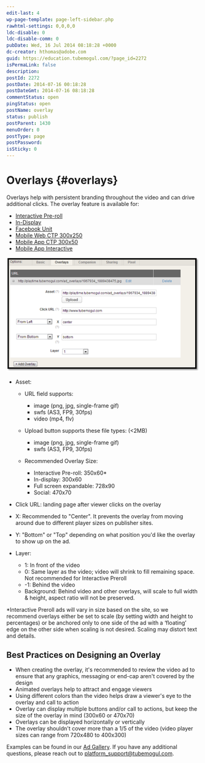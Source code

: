 ```yaml
---
edit-last: 4
wp-page-template: page-left-sidebar.php
rawhtml-settings: 0,0,0,0
ldc-disable: 0
ldc-disable-comm: 0
pubDate: Wed, 16 Jul 2014 08:18:28 +0000
dc-creator: hthomas@adobe.com
guid: https://education.tubemogul.com/?page_id=2272
isPermaLink: false
description: 
postId: 2272
postDate: 2014-07-16 00:18:28
postDateGmt: 2014-07-16 08:18:28
commentStatus: open
pingStatus: open
postName: overlay
status: publish
postParent: 1430
menuOrder: 0
postType: page
postPassword: 
isSticky: 0
---
```


# Overlays {#overlays}

Overlays help with persistent branding throughout the video and can drive additional clicks. The overlay feature is available for:

* [Interactive Pre-roll](../../../dsp/planning/ad-formats/in-stream/interactive-pre-roll.md)
* [In-Display](../../../dsp/planning/ad-formats/in-display.md)
* [Facebook Unit](../../../dsp/planning/ad-formats/social.md)
* [Mobile Web CTP 300x250](mobile-setup/mobile-web-ctp.md)
* [Mobile App CTP 300x50](mobile-setup/mobile-app-ctp.md)
* [Mobile App Interactive](mobile-setup/mobile-app-interactive.md)

![overlay](assets/overlay.png)

* Asset:

    * URL field supports:

        * image (png, jpg, single-frame gif)
        * swfs (AS3, FP9, 30fps)
        * video (mp4, flv)

    * Upload button supports these file types: (<2MB)

        * image (png, jpg, single-frame gif)
        * swfs (AS3, FP9, 30fps)

    * Recommended Overlay Size:

        * Interactive Pre-roll: 350x60&#42;
        * In-display: 300x60
        * Full screen expandable: 728x90
        * Social: 470x70

* Click URL: landing page after viewer clicks on the overlay
* X: Recommended to "Center". It prevents the overlay from moving around due to different player sizes on publisher sites.
* Y:  "Bottom" or "Top" depending on what position you'd like the overlay to show up on the ad.
* Layer:

    * 1: In front of the video
    * 0: Same layer as the video; video will shrink to fill remaining space.  Not recommended for Interactive Preroll
    * -1: Behind the video
    * Background: Behind video and other overlays, will scale to full width & height, aspect ratio will not be preserved.

&#42;Interactive Preroll ads will vary in size based on the site, so we recommend overlays either be set to scale (by setting width and height to percentages) or be anchored only to one side of the ad with a ‘floating’ edge on the other side when scaling is not desired.  Scaling may distort text and details.

## Best Practices on Designing an Overlay

* When creating the overlay, it's recommended to review the video ad to ensure that any graphics, messaging or end-cap aren't covered by the design
* Animated overlays help to attract and engage viewers
* Using different colors than the video helps draw a viewer's eye to the overlay and call to action
* Overlay can display multiple buttons and/or call to actions, but keep the size of the overlay in mind (300x60 or 470x70)
* Overlays can be displayed horizontally or vertically
* The overlay shouldn't cover more than a 1/5 of the video (video player sizes can range from 720x480 to 400x300)

Examples can be found in our [Ad Gallery](http://gallery.tubemogul.com).
If you have any additional questions, please reach out to [platform_support@tubemogul.com](mailto:platform_support@tubemogul.com).
